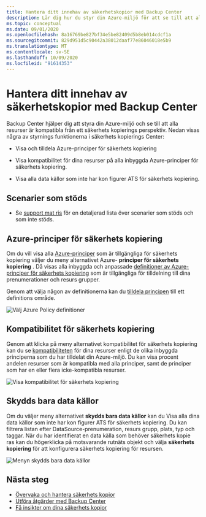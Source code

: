 ```yaml
---
title: Hantera ditt innehav av säkerhetskopior med Backup Center
description: Lär dig hur du styr din Azure-miljö för att se till att alla resurser är kompatibla från ett säkerhets kopierings perspektiv med Backup Center.
ms.topic: conceptual
ms.date: 09/01/2020
ms.openlocfilehash: 8a16769be827bf34e5be82409d5b8eb014cdcf1a
ms.sourcegitcommit: 829d951d5c90442a38012daaf77e86046018e5b9
ms.translationtype: MT
ms.contentlocale: sv-SE
ms.lasthandoff: 10/09/2020
ms.locfileid: "91614353"
---
```

# <a name="govern-your-backup-estate-using-backup-center"></a>Hantera ditt innehav av säkerhetskopior med Backup Center

Backup Center hjälper dig att styra din Azure-miljö och se till att alla resurser är kompatibla från ett säkerhets kopierings perspektiv. Nedan visas några av styrnings funktionerna i säkerhets kopierings Center:

* Visa och tilldela Azure-principer för säkerhets kopiering

* Visa kompatibilitet för dina resurser på alla inbyggda Azure-principer för säkerhets kopiering.

* Visa alla data källor som inte har kon figurer ATS för säkerhets kopiering.

## <a name="supported-scenarios"></a>Scenarier som stöds

* Se [support mat ris](backup-center-support-matrix.md) för en detaljerad lista över scenarier som stöds och som inte stöds.

## <a name="azure-policies-for-backup"></a>Azure-principer för säkerhets kopiering

Om du vill visa alla [Azure-principer](https://docs.microsoft.com/azure/governance/policy/overview) som är tillgängliga för säkerhets kopiering väljer du meny alternativet Azure- **principer för säkerhets kopiering** . Då visas alla inbyggda och anpassade [definitioner av Azure-principer för säkerhets kopiering](policy-reference.md) som är tillgängliga för tilldelning till dina prenumerationer och resurs grupper.

Genom att välja någon av definitionerna kan du [tilldela principen](https://docs.microsoft.com/azure/governance/policy/tutorials/create-and-manage#assign-a-policy) till ett definitions område.

![Välj Azure Policy definitioner](./media/backup-center-govern-environment/azure-policy-definitions.png)

## <a name="backup-compliance"></a>Kompatibilitet för säkerhets kopiering

Genom att klicka på meny alternativet kompatibilitet för säkerhets kopiering kan du se [kompatibiliteten](https://docs.microsoft.com/azure/governance/policy/how-to/get-compliance-data) för dina resurser enligt de olika inbyggda principerna som du har tilldelat din Azure-miljö. Du kan visa procent andelen resurser som är kompatibla med alla principer, samt de principer som har en eller flera icke-kompatibla resurser.

![Visa kompatibilitet för säkerhets kopiering](./media/backup-center-govern-environment/azure-policy-compliance.png)

## <a name="protectable-datasources"></a>Skydds bara data källor

Om du väljer meny alternativet **skydds bara data källor** kan du Visa alla dina data källor som inte har kon figurer ATS för säkerhets kopiering. Du kan filtrera listan efter DataSource-prenumeration, resurs grupp, plats, typ och taggar. När du har identifierat en data källa som behöver säkerhets kopie ras kan du högerklicka på motsvarande rutnäts objekt och välja **säkerhets kopiering** för att konfigurera säkerhets kopiering för resursen.

![Menyn skydds bara data källor](./media/backup-center-govern-environment/protectable-datasources.png)

## <a name="next-steps"></a>Nästa steg

* [Övervaka och hantera säkerhets kopior](backup-center-monitor-operate.md)
* [Utföra åtgärder med Backup Center](backup-center-actions.md)
* [Få insikter om dina säkerhets kopior](backup-center-obtain-insights.md)
